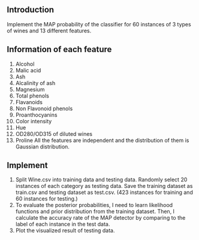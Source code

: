 ## Introduction
Implement the MAP probability of the classifier for 60 instances of 3 types of wines and 13 different features.

## Information of each feature
1. Alcohol 
2. Malic acid 
3. Ash 
4. Alcalinity of ash 
5. Magnesium 
6. Total phenols 
7. Flavanoids 
8. Non Flavonoid phenols 
9. Proanthocyanins 
10. Color intensity 
11. Hue
12. OD280/OD315 of diluted wines 
13. Proline 
All the features are independent and the distribution of them is Gaussian distribution. 

## Implement 
1. Split Wine.csv into training data and testing data. Randomly select 20 instances of each category as testing data. Save the training dataset as train.csv and testing dataset as test.csv. (423 instances for training and 60 instances for testing.) 
2. To evaluate the posterior probabilities, I need to learn likelihood functions and prior distribution from the training dataset. Then, I calculate the accuracy rate of the MAP detector by comparing to the label of each instance in the test data. 
3. Plot the visualized result of testing data.
